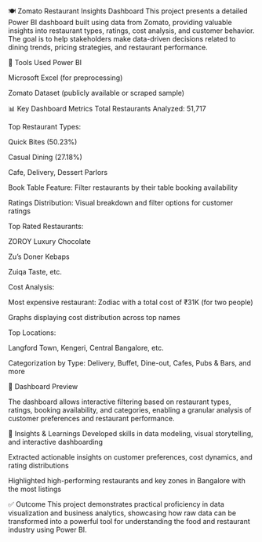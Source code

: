🍽️ Zomato Restaurant Insights Dashboard
This project presents a detailed Power BI dashboard built using data from Zomato, providing valuable insights into restaurant types, ratings, cost analysis, and customer behavior. The goal is to help stakeholders make data-driven decisions related to dining trends, pricing strategies, and restaurant performance.

🔧 Tools Used
Power BI

Microsoft Excel (for preprocessing)

Zomato Dataset (publicly available or scraped sample)

📊 Key Dashboard Metrics
Total Restaurants Analyzed: 51,717

Top Restaurant Types:

Quick Bites (50.23%)

Casual Dining (27.18%)

Cafe, Delivery, Dessert Parlors

Book Table Feature: Filter restaurants by their table booking availability

Ratings Distribution: Visual breakdown and filter options for customer ratings

Top Rated Restaurants:

ZOROY Luxury Chocolate

Zu’s Doner Kebaps

Zuiqa Taste, etc.

Cost Analysis:

Most expensive restaurant: Zodiac with a total cost of ₹31K (for two people)

Graphs displaying cost distribution across top names

Top Locations:

Langford Town, Kengeri, Central Bangalore, etc.

Categorization by Type: Delivery, Buffet, Dine-out, Cafes, Pubs & Bars, and more

📌 Dashboard Preview

The dashboard allows interactive filtering based on restaurant types, ratings, booking availability, and categories, enabling a granular analysis of customer preferences and restaurant performance.

🧠 Insights & Learnings
Developed skills in data modeling, visual storytelling, and interactive dashboarding

Extracted actionable insights on customer preferences, cost dynamics, and rating distributions

Highlighted high-performing restaurants and key zones in Bangalore with the most listings

✅ Outcome
This project demonstrates practical proficiency in data visualization and business analytics, showcasing how raw data can be transformed into a powerful tool for understanding the food and restaurant industry using Power BI.
